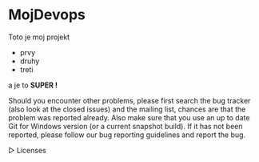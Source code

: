 # MojDevops

Toto je moj projekt

* prvy
* druhy
* treti

a je to **SUPER !**

Should you encounter other problems, please first search the bug tracker (also look at the closed issues) and the mailing list, chances are that the problem was reported already. Also make sure that you use an up to date Git for Windows version (or a current snapshot build). If it has not been reported, please follow our bug reporting guidelines and report the bug.

▷
Licenses
